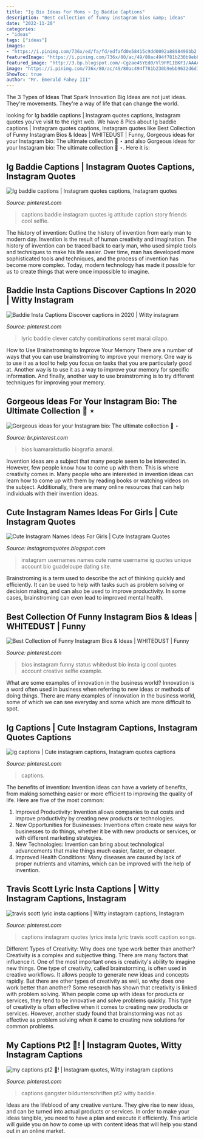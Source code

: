 ```yaml
---
title: "Ig Bio Ideas For Moms ~ Ig Baddie Captions"
description: "Best collection of funny instagram bios &amp; ideas"
date: "2022-11-20"
categories:
- "ideas"
tags: ["ideas"]
images:
- "https://i.pinimg.com/736x/ed/fa/fd/edfafd0e58415c9dd0092a8898490bb2.jpg"
featuredImage: "https://i.pinimg.com/736x/80/ac/49/80ac494f781b230b9ebb9632d6d18344.jpg"
featured_image: "http://3.bp.blogspot.com/-Cgzae45YEd0/Vl9FM1IBKFI/AAAAAAAAA9o/KY1yOXsB2Ik/s1600/instagram-username-ideas456g.jpg"
image: "https://i.pinimg.com/736x/80/ac/49/80ac494f781b230b9ebb9632d6d18344.jpg"
ShowToc: true
author: "Mr. Emerald Fahey III"
---
```



The 3 Types of Ideas That Spark Innovation
Big Ideas are not just ideas. They're movements. They're a way of life that can change the world.

	

		
looking for Ig baddie captions | Instagram quotes captions, Instagram quotes you've visit to the right web. We have 8 Pics about Ig baddie captions | Instagram quotes captions, Instagram quotes like Best Collection of Funny Instagram Bios &amp; Ideas | WHITEDUST | Funny, Gorgeous ideas for your Instagram bio: The ultimate collection 💎 ⋆ and also Gorgeous ideas for your Instagram bio: The ultimate collection 💎 ⋆. Here it is:
		
    
## Ig Baddie Captions | Instagram Quotes Captions, Instagram Quotes

<img loading=lazy src="https://i.pinimg.com/736x/a3/18/ea/a318ea7cbb8d96d75b6f4284744a1501.jpg" onerror="this.onerror=null;this.src='https://tse4.mm.bing.net/th?id=OIP.N-oBYMODUtm4HQwDwTK3TwHaNK&amp;pid=15.1';" alt="Ig baddie captions | Instagram quotes captions, Instagram quotes">

_Source: pinterest.com_

>captions baddie instagram quotes ig attitude caption story friends cool selfie. 

	

The history of invention: Outline the history of invention from early man to modern day.
Invention is the result of human creativity and imagination. The history of invention can be traced back to early man, who used simple tools and techniques to make his life easier. Over time, man has developed more sophisticated tools and techniques, and the process of invention has become more complex. Today, modern technology has made it possible for us to create things that were once impossible to imagine.

    
## Baddie Insta Captions Discover Captions In 2020 | Witty Instagram

<img loading=lazy src="https://i.pinimg.com/736x/80/ac/49/80ac494f781b230b9ebb9632d6d18344.jpg" onerror="this.onerror=null;this.src='https://tse3.mm.bing.net/th?id=OIP.daum-dPCOh-5mpU5asQArAHaNK&amp;pid=15.1';" alt="Baddie Insta Captions Discover captions in 2020 | Witty instagram">

_Source: pinterest.com_

>lyric baddie clever catchy combinations seret marai cilapo. 

	

How to Use Brainstroming to Improve Your Memory
There are a number of ways that you can use brainstroming to improve your memory. One way is to use it as a tool to help you focus on tasks that you are particularly good at. Another way is to use it as a way to improve your memory for specific information. And finally, another way to use brainstroming is to try different techniques for improving your memory.

    
## Gorgeous Ideas For Your Instagram Bio: The Ultimate Collection 💎 ⋆

<img loading=lazy src="https://i.pinimg.com/736x/ed/fa/fd/edfafd0e58415c9dd0092a8898490bb2.jpg" onerror="this.onerror=null;this.src='https://tse2.mm.bing.net/th?id=OIP.f5c2t_m9NgVjvxfQB1seEwHaLG&amp;pid=15.1';" alt="Gorgeous ideas for your Instagram bio: The ultimate collection 💎 ⋆">

_Source: br.pinterest.com_

>bios luamaralstudio biografia amaral. 

	

Invention ideas are a subject that many people seem to be interested in. However, few people know how to come up with them. This is where creativity comes in. Many people who are interested in invention ideas can learn how to come up with them by reading books or watching videos on the subject. Additionally, there are many online resources that can help individuals with their invention ideas.

    
## Cute Instagram Names Ideas For Girls | Cute Instagram Quotes

<img loading=lazy src="http://3.bp.blogspot.com/-Cgzae45YEd0/Vl9FM1IBKFI/AAAAAAAAA9o/KY1yOXsB2Ik/s1600/instagram-username-ideas456g.jpg" onerror="this.onerror=null;this.src='https://tse3.mm.bing.net/th?id=OIP.OLWs0y8fHZ4lNhqlT3k17QHaEt&amp;pid=15.1';" alt="Cute Instagram Names Ideas For Girls | Cute Instagram Quotes">

_Source: instagramquotes.blogspot.com_

>instagram usernames names cute name username ig quotes unique account bio guadeloupe dating site. 

	

Brainstroming is a term used to describe the act of thinking quickly and efficiently. It can be used to help with tasks such as problem solving or decision making, and can also be used to improve productivity. In some cases, brainstroming can even lead to improved mental health.

    
## Best Collection Of Funny Instagram Bios &amp; Ideas | WHITEDUST | Funny

<img loading=lazy src="https://i.pinimg.com/736x/10/9d/99/109d99cc3876e95d0d987f47eb4d20dc.jpg" onerror="this.onerror=null;this.src='https://tse4.mm.bing.net/th?id=OIP.g3QDwVbooMzeKBDWzmLVEgHaNK&amp;pid=15.1';" alt="Best Collection of Funny Instagram Bios &amp; Ideas | WHITEDUST | Funny">

_Source: pinterest.com_

>bios instagram funny status whitedust bio insta ig cool quotes account creative selfie example. 

	

What are some examples of innovation in the business world?
Innovation is a word often used in business when referring to new ideas or methods of doing things. There are many examples of innovation in the business world, some of which we can see everyday and some which are more difficult to spot.

    
## Ig Captions | Cute Instagram Captions, Instagram Quotes Captions

<img loading=lazy src="https://i.pinimg.com/736x/cd/50/91/cd5091004fd74a0d652fd6ccd9a196df.jpg" onerror="this.onerror=null;this.src='https://tse4.mm.bing.net/th?id=OIP.xrg5puiby52CNBrSGUy0hAHaNE&amp;pid=15.1';" alt="ig captions | Cute instagram captions, Instagram quotes captions">

_Source: pinterest.com_

>captions. 

	

The benefits of invention:
Invention ideas can have a variety of benefits, from making something easier or more efficient to improving the quality of life. Here are five of the most common: 
1. Improved Productivity: Invention allows companies to cut costs and improve productivity by creating new products or technologies.
2. New Opportunities for Businesses: Inventions often create new ways for businesses to do things, whether it be with new products or services, or with different marketing strategies.
3. New Technologies: Invention can bring about technological advancements that make things much easier, faster, or cheaper.
4. Improved Health Conditions: Many diseases are caused by lack of proper nutrients and vitamins, which can be improved with the help of invention. 
    
## Travis Scott Lyric Insta Captions | Witty Instagram Captions, Instagram

<img loading=lazy src="https://i.pinimg.com/736x/cb/1a/28/cb1a284dd82f5a119f9a7bf629e8b083.jpg" onerror="this.onerror=null;this.src='https://tse1.mm.bing.net/th?id=OIP.uU_nrxnAjtjLcOUvIGWz4AHaKL&amp;pid=15.1';" alt="travis scott lyric insta captions | Witty instagram captions, Instagram">

_Source: pinterest.com_

>captions instagram quotes lyrics insta lyric travis scott caption songs. 

	

Different Types of Creativity: Why does one type work better than another?
Creativity is a complex and subjective thing. There are many factors that influence it. One of the most important ones is creativity's ability to imagine new things. One type of creativity, called brainstorming, is often used in creative workflows. It allows people to generate new ideas and concepts rapidly. But there are other types of creativity as well, so why does one work better than another?
Some research has shown that creativity is linked with problem solving. When people come up with ideas for products or services, they tend to be innovative and solve problems quickly. This type of creativity is often effective when it comes to creating new products or services. However, another study found that brainstorming was not as effective as problem solving when it came to creating new solutions for common problems.

    
## My Captions Pt2 🧤! | Instagram Quotes, Witty Instagram Captions

<img loading=lazy src="https://i.pinimg.com/736x/bf/96/d2/bf96d2553f2e6af643144d2582c393a2.jpg" onerror="this.onerror=null;this.src='https://tse4.mm.bing.net/th?id=OIP.rpB5pjvoUMUv48P-ed7KNwHaNK&amp;pid=15.1';" alt="my captions pt2 🧤! | Instagram quotes, Witty instagram captions">

_Source: pinterest.com_

>captions gangster bildunterschriften pt2 witty baddie. 

	

Ideas are the lifeblood of any creative venture. They give rise to new ideas, and can be turned into actual products or services. In order to make your ideas tangible, you need to have a plan and execute it efficiently. This article will guide you on how to come up with content ideas that will help you stand out in an online market.

